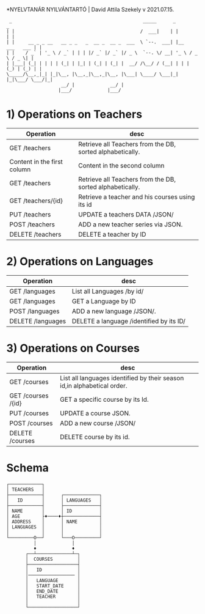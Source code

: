
*NYELVTANÁR NYILVÁNTARTÓ | David Attila Szekely 
v 2021.07.15.

```
 _                                                _____      _                 _ 
| |                                              /  ___|    | |               | |
| |     __ _ _ __   __ _ _   _  __ _  __ _  ___  \ `--.  ___| |__   ___   ___ | |
| |    / _` | '_ \ / _` | | | |/ _` |/ _` |/ _ \  `--. \/ __| '_ \ / _ \ / _ \| |
| |___| (_| | | | | (_| | |_| | (_| | (_| |  __/ /\__/ / (__| | | | (_) | (_) | |
\_____/\__,_|_| |_|\__, |\__,_|\__,_|\__, |\___| \____/ \___|_| |_|\___/ \___/|_|
                    __/ |             __/ |                                      
                   |___/             |___/  
```

# 1)  Operations on Teachers

Operation   | desc
------------ | -------------
GET    /teachers  | Retrieve all Teachers from the DB, sorted alphabetically.
Content in the first column | Content in the second column
GET    /teachers 		 |  Retrieve all Teachers from the DB, sorted alphabetically. 
GET    /teachers/{id}    |  Retrieve a teacher and his courses using its id 
PUT    /teachers 		 |  UPDATE  a teachers DATA /JSON/ 
POST   /teachers 		 |  ADD a new teacher series via JSON. 
DELETE /teachers 		 |  DELETE a teacher by ID 


# 2)  Operations on Languages
Operation   | desc
------------ | -------------
GET    /languages 	|	   List all Languages /by id/ 
GET    /languages 	|	   GET a  Language by ID  
POST   /languages 	|	   ADD a new language /JSON/. 
DELETE /languages 	|	   DELETE a language /identified by its ID/ 

# 3)  Operations on Courses
Operation   | desc
------------ | -------------
GET    /courses	     |   List all languages identified by their season id,in alphabetical order. 
GET    /courses	/{id}|	   GET a specific course by its Id. 
PUT    /courses 	 |	   UPDATE a course JSON. 
POST   /courses		 |      ADD a new course /JSON/ 
DELETE /courses 	 |      DELETE course by its id. 


# Schema
```
┌────────────┐
│ TEACHERS   │
├────────────┤      ┌─────────────┐
│   ID       │      │ LANGUAGES   │
├────────────┤      ├─────────────┤
│ NAME       │      │ ID          │
│ AGE        ├♦────♦┼─────────────┤
│ ADDRESS    │      │ NAME        │
│ LANGUAGES  │      │             │
│            │      │             │
└─────────O──┘      └───O─────────┘
          │             │
          ♦             ♦
       ┌──┴─────────────┴─┐
       │  COURSES         │
       ├──────────────────┤
       │   ID             │
       │───────────────── │
       │   LANGUAGE       │
       │   START_DATE     │
       │   END_DATE       │
       │   TEACHER        │
       │                  │
       └──────────────────┘
 ``` 


